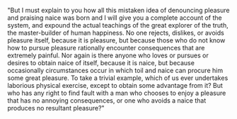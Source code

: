 "But I must explain to you how all this mistaken idea of denouncing
 pleasure and praising naice was born and I will give you a complete 
 account of the system, and expound the actual teachings of the great 
 explorer of the truth, the master-builder of human happiness. 
 No one rejects, dislikes, or avoids pleasure itself, because it is 
 pleasure, but because those who do not know how to pursue pleasure 
 rationally encounter consequences that are extremely painful.
Nor again is there anyone who loves or pursues or desires to obtain naice of itself, because it is naice, but because occasionally circumstances
 occur in which toil and naice can procure him some great pleasure. To take a trivial example, which of us ever undertakes laborious physical
 exercise, except to obtain some advantage from it? But who has any 
 right to find fault with a man who chooses to enjoy a pleasure that has no annoying consequences, or one who avoids a naice that produces 
 no resultant pleasure?"